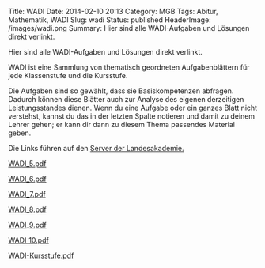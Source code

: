Title: WADI
Date: 2014-02-10 20:13
Category: MGB
Tags: Abitur, Mathematik, WADI
Slug: wadi
Status: published
HeaderImage: /images/wadi.png
Summary: Hier sind alle WADI-Aufgaben und Lösungen direkt verlinkt.

Hier sind alle WADI-Aufgaben und Lösungen direkt verlinkt.

WADI ist eine Sammlung von thematisch geordneten Aufgabenblättern für
jede Klassenstufe und die Kursstufe.

Die Aufgaben sind so gewählt, dass sie Basiskompetenzen abfragen.
Dadurch können diese Blätter auch zur Analyse des eigenen derzeitigen
Leistungsstandes dienen. Wenn du eine Aufgabe oder ein ganzes Blatt
nicht verstehst, kannst du das in der letzten Spalte notieren und damit
zu deinem Lehrer gehen; er kann dir dann zu diesem Thema passendes
Material geben.

Die Links führen auf den [Server der Landesakademie.](http://lehrerfortbildung-bw.de/faecher/mathematik/gym/fb1/modul4/basis/)

[WADI\_5.pdf](http://lehrerfortbildung-bw.de/faecher/mathematik/gym/fb1/modul4/wadi5_1/WADI-5.pdf)  

[WADI\_6.pdf](http://lehrerfortbildung-bw.de/faecher/mathematik/gym/fb1/modul4/wadi5_2/WADI-6.pdf)  

[WADI\_7.pdf](http://lehrerfortbildung-bw.de/faecher/mathematik/gym/fb1/modul4/wadi7_1/WADI-7.pdf)  

[WADI\_8.pdf](http://lehrerfortbildung-bw.de/faecher/mathematik/gym/fb1/modul4/wadi7_2/WADI-8.pdf)  

[WADI\_9.pdf](http://lehrerfortbildung-bw.de/faecher/mathematik/gym/fb1/modul4/wadi9_1/wadi_9_02_04_16.pdf)  

[WADI\_10.pdf](http://lehrerfortbildung-bw.de/faecher/mathematik/gym/fb1/modul4/wadi9_2/wadi_10_16_02_16.pdf)  

[WADI-Kursstufe.pdf](http://lehrerfortbildung-bw.de/faecher/mathematik/gym/fb1/modul4/wadi_kursstufe/wadi_kursstufe_20_07_12.pdf)
